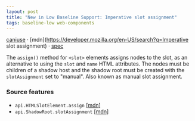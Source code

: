 ```yaml
---
layout: post
title: "New in Low Baseline Support: Imperative slot assignment"
tags: baseline-low web-components
---
```


[caniuse](https://caniuse.com/?search=slot-assign) · [mdn](https://developer.mozilla.org/en-US/search?q=Imperative slot assignment) · [spec](https://html.spec.whatwg.org/multipage/scripting.html#dom-slot-assign)

The `assign()` method for `<slot>` elements assigns nodes to the slot, as an alternative to using the `slot` and `name` HTML attributes. The nodes must be children of a shadow host and the shadow root must be created with the `slotAssignment` set to "manual". Also known as manual slot assignment.

### Source features

- ``api.HTMLSlotElement.assign`` [[mdn]](https://developer.mozilla.org/en-US/search?q=api.HTMLSlotElement.assign)
- ``api.ShadowRoot.slotAssignment`` [[mdn]](https://developer.mozilla.org/en-US/search?q=api.ShadowRoot.slotAssignment)
